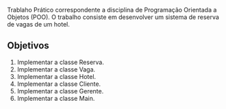Trablaho Prático correspondente a disciplina de Programação Orientada a Objetos (POO).
O trabalho consiste em desenvolver um sistema de reserva de vagas de um hotel.

## Objetivos

1. Implementar a classe Reserva.
2. Implementar a classe Vaga.
3. Implementar a classe Hotel.
4. Implementar a classe Cliente.
5. Implementar a classe Gerente.
7. Implementar a classe Main.